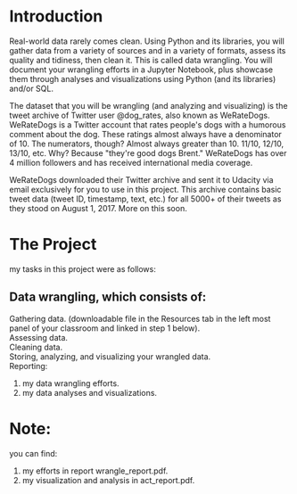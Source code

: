 Introduction
============

Real-world data rarely comes clean. Using Python and its libraries, you will gather data from a variety of sources and in a variety of formats, assess its quality and tidiness, then clean it. This is called data wrangling. You will document your wrangling efforts in a Jupyter Notebook, plus showcase them through analyses and visualizations using Python (and its libraries) and/or SQL.<br>

The dataset that you will be wrangling (and analyzing and visualizing) is the tweet archive of Twitter user @dog_rates, also known as WeRateDogs. WeRateDogs is a Twitter account that rates people's dogs with a humorous comment about the dog. These ratings almost always have a denominator of 10. The numerators, though? Almost always greater than 10. 11/10, 12/10, 13/10, etc. Why? Because "they're good dogs Brent." WeRateDogs has over 4 million followers and has received international media coverage.<br>

WeRateDogs downloaded their Twitter archive and sent it to Udacity via email exclusively for you to use in this project. This archive contains basic tweet data (tweet ID, timestamp, text, etc.) for all 5000+ of their tweets as they stood on August 1, 2017. More on this soon.<br>

The Project
=========

my tasks in this project were as follows:

Data wrangling, which consists of:
-----------------------------------
Gathering data. (downloadable file in the Resources tab in the left most panel of your classroom and linked in step 1 below).<br>
Assessing data. <br>
Cleaning data. <br>
Storing, analyzing, and visualizing your wrangled data. <br>
Reporting: <br>
1) my data wrangling efforts. <br>
2) my data analyses and visualizations. <br>

Note:
=====
you can find:<br>
1) my efforts in report wrangle_report.pdf. <br>
2) my visualization and analysis in act_report.pdf. <br>
